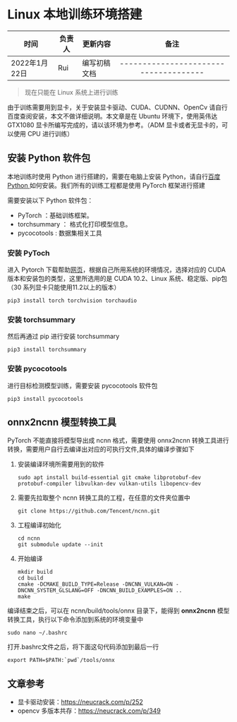 # Linux 本地训练环境搭建

| 时间 | 负责人 | 更新内容 | 备注 |
| --- | --- | --- | :---: |
| 2022年1月22日 | Rui | 编写初稿文档 | ------------------------------------- |

> 现在只能在 Linux 系统上进行训练

由于训练需要用到显卡，关于安装显卡驱动、CUDA、CUDNN、OpenCv 请自行百度查阅安装，本文不做详细说明。本文章是在 Ubuntu 环境下，使用英伟达 GTX1080 显卡所编写完成的，请以该环境为参考。（ADM 显卡或者无显卡的，可以使用 CPU 进行训练）

## 安装 Python 软件包

本地训练时使用 Python 进行搭建的，需要在电脑上安装 Python，请自行[百度 Python ](https://www.baidu.com/s?ie=UTF-8&wd=python)如何安装。我们所有的训练工程都是使用 PyTorch 框架进行搭建 

需要安装以下 Python 软件包：
- PyTorch ：基础训练框架。
- torchsummary ： 格式化打印模型信息。
- pycocotools : 数据集相关工具

### 安装 PyToch

进入 Pytorch 下载帮助[网页](https://pytorch.org/get-started/locally/)，根据自己所用系统的环境情况，选择对应的 CUDA 版本和安装包的类型，这里所选用的是 CUDA 10.2、Linux 系统、稳定版、pip包（30 系列显卡只能使用11.2以上的版本）

    pip3 install torch torchvision torchaudio


### 安装 torchsummary

然后再通过 pip 进行安装 torchsummary

    pip3 install torchsummary


### 安装 pycocotools

进行目标检测模型训练，需要安装 pycocotools 软件包

    pip3 install pycocotools

##  onnx2ncnn 模型转换工具

PyTorch 不能直接将模型导出成 ncnn 格式，需要使用 onnx2ncnn 转换工具进行转换，需要用户自行去编译出对应的可执行文件,具体的编译步骤如下

1. 安装编译环境所需要用到的软件
    ```shell
    sudo apt install build-essential git cmake libprotobuf-dev protobuf-compiler libvulkan-dev vulkan-utils libopencv-dev
    ```
2. 需要先拉取整个 ncnn 转换工具的工程，在任意的文件夹位置中
    ```shell
    git clone https://github.com/Tencent/ncnn.git
    ```
3. 工程编译初始化
    ```shell
    cd ncnn
    git submodule update --init
    ```
4. 开始编译
    ```shell
    mkdir build
    cd build
    cmake -DCMAKE_BUILD_TYPE=Release -DNCNN_VULKAN=ON -DNCNN_SYSTEM_GLSLANG=OFF -DNCNN_BUILD_EXAMPLES=ON ..
    make
    ```
    
编译结束之后，可以在 ncnn/build/tools/onnx 目录下，能得到 **onnx2ncnn** 模型转换工具，执行以下命令添加到系统的环境变量中

    sudo nano ~/.bashrc

打开.bashrc文件之后，将下面这句代码添加到最后一行

```shell
export PATH=$PATH:`pwd`/tools/onnx
```

## 文章参考

* 显卡驱动安装：https://neucrack.com/p/252
* opencv 多版本共存：https://neucrack.com/p/349
